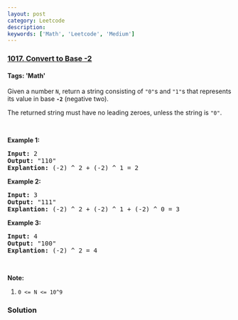 ```yaml
---
layout: post
category: Leetcode
description: 
keywords: ['Math', 'Leetcode', 'Medium']
---
```

### [1017. Convert to Base -2](https://leetcode.com/problems/convert-to-base-2)

#### Tags: 'Math'

<div class="content__u3I1 question-content__JfgR"><div><p>Given a number <code>N</code>, return a string consisting of <code>"0"</code>s and <code>"1"</code>s that represents its value in base <code><strong>-2</strong></code> (negative two).</p>
<p>The returned string must have no leading zeroes, unless the string is <code>"0"</code>.</p>
<p> </p>
<div>
<p><strong>Example 1:</strong></p>
<pre><strong>Input: </strong><span id="example-input-1-1">2</span>
<strong>Output: </strong><span id="example-output-1">"110"
<strong>Explantion:</strong> (-2) ^ 2 + (-2) ^ 1 = 2</span>
</pre>
<div>
<p><strong>Example 2:</strong></p>
<pre><strong>Input: </strong><span id="example-input-2-1">3</span>
<strong>Output: </strong><span id="example-output-2">"111"
</span><span id="example-output-1"><strong>Explantion:</strong> (-2) ^ 2 + (-2) ^ 1 + (-2) ^ 0</span><span> = 3</span>
</pre>
<div>
<p><strong>Example 3:</strong></p>
<pre><strong>Input: </strong><span id="example-input-3-1">4</span>
<strong>Output: </strong><span id="example-output-3">"100"
</span><span id="example-output-1"><strong>Explantion:</strong> (-2) ^ 2 = 4</span>
</pre>
<p> </p>
<p><strong><span>Note:</span></strong></p>
<ol>
<li><span><code>0 &lt;= N &lt;= 10^9</code></span></li>
</ol>
</div>
</div>
</div></div></div>

### Solution
